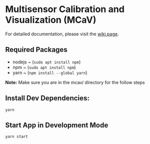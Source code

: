 # Multisensor Calibration and Visualization (MCaV)

For detailed documentation, please visit the [wiki page](https://github.com/ryanlin/mcav/wiki).


## Required Packages
- nodejs ~ (`sudo apt install npm`)
- npm ~ (`sudo apt install npm`)
- yarn ~ (`npm install --global yarn`)

**Note:** Make sure you are in the mcav/ directory for the follow steps

## Install Dev Dependencies:

`yarn`

## Start App in Development Mode

`yarn start`



